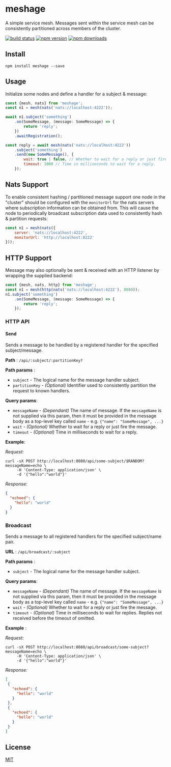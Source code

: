 # meshage

A simple service mesh. Messages sent within the service mesh can be consistently partitioned across members of the cluster. 

[![build status](https://img.shields.io/travis/github1/meshage/master.svg?style=flat-square)](https://travis-ci.org/github1/meshage)
[![npm version](https://img.shields.io/npm/v/meshage.svg?style=flat-square)](https://www.npmjs.com/package/meshage)
[![npm downloads](https://img.shields.io/npm/dm/meshage.svg?style=flat-square)](https://www.npmjs.com/package/meshage)

## Install

```shell
npm install meshage --save
```

## Usage

Initialize some nodes and define a handler for a subject & message:

```javascript
const {mesh, nats} from 'meshage';
const n1 = mesh(nats('nats://localhost:4222'));

await n1.subject('something')
    .on(SomeMessage, (message: SomeMessage) => {
        return 'reply';
    })
    .awaitRegistration();

const reply = await mesh(nats('nats://localhost:4222'))
    .subject('something')
    .send(new SomeMessage(), {
        wait: true | false, // Whether to wait for a reply or just fire the message.
        timeout: 1000 // Time in milliseconds to wait for a reply.
    });
```

## Nats Support

To enable consistent hashing / partitioned message support one node in the "cluster" should be configured with the `monitorUrl` for the nats servers where subscription information can be obtained from. This will cause the node to periodically broadcast subscription data used to consistently hash & partition requests:

```javascript
const n1 = mesh(nats({
    server: 'nats://localhost:4222',
    monitorUrl: 'http://localhost:8222'
}));
```

## HTTP Support

Message may also optionally be sent & received with an HTTP listener by wrapping the supplied backend:

```javascript
const {mesh, nats, http} from 'meshage';
const n1 = mesh(http(nats('nats://localhost:4222'), 8080));
n1.subject('something')
    .on(SomeMessage, (message: SomeMessage) => {
        return 'reply';
    });
```

### HTTP API

#### Send

Sends a message to be handled by a registered handler for the specified subject/message.

**Path** : `/api/:subject/:partitionKey?`

**Path params** :
- `subject` - The logical name for the message handler subject.
- `partitionKey` - _(Optional)_ Identifier used to consistently partition the request to known handlers.

**Query params**:
- `messageName` - _(Dependant)_ The name of message. If the `messageName` is not supplied via this param, then it must be provided in the message body as a top-level key called `name` - e.g. `{"name": "SomeMessage", ...}` 
- `wait` - _(Optional)_ Whether to wait for a reply or just fire the message.
- `timeout` - _(Optional)_ Time in milliseconds to wait for a reply.

**Example**:

*Request:*

```shell
curl -sX POST http://localhost:8080/api/some-subject/$RANDOM?messageName=echo \
     -H 'Content-Type: application/json' \
     -d '{"hello":"world"}'
```

*Response:*

```json
{
  "echoed": {
    "hello": "world"
  }
}
```

### Broadcast

Sends a message to all registered handlers for the specified subject/name pair.

**URL** : `/api/broadcast/:subject`

**Path params** :
- `subject` - The logical name for the message handler subject.

**Query params**:
- `messageName` - _(Dependant)_ The name of message. If the `messageName` is not supplied via this param, then it must be provided in the message body as a top-level key called `name` - e.g. `{"name": "SomeMessage", ...}` 
- `wait` - _(Optional)_ Whether to wait for a reply or just fire the message.
- `timeout` - _(Optional)_ Time in milliseconds to wait for replies. Replies not received before the timeout of omitted.

**Example** :

*Request:*

```shell
curl -sX POST http://localhost:8080/api/broadcast/some-subject?messageName=echo \
     -H 'Content-Type: application/json' \
     -d '{"hello":"world"}'
```

*Response:*

```json
[
 {
   "echoed": {
     "hello": "world"
   }
 }, 
 {
   "echoed": {
     "hello": "world"
   }
 }
]
```

## License
[MIT](LICENSE.md)